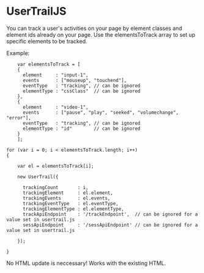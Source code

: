 # UserTrailJS

You can track a user's activities on your page by element classes and element ids already on your page. Use the elementsToTrack array to set up specific elements to be tracked.

Example:

        var elementsToTrack = [
		{
		  element     : "input-1",
		  events      : ["mouseup", "touchend"],
		  eventType   : "tracking", // can be ignored
		  elementType : "cssClass"  // can be ignored
		}, 
		{
		  element     : "video-1",
		  events      : ["pause", "play", "seeked", "volumechange", "error"],
		  eventType   : "tracking", // can be ignored
		  elementType : "id"        // can be ignored
		}
        ];

	for (var i = 0; i < elementsToTrack.length; i++)
	{
  
	    var el = elementsToTrack[i];
		
	    new UserTrail({

	      trackingCount       : i,
	      trackingElement     : el.element,
	      trackingEvents      : el.events,
	      trackingEventType   : el.eventType,
	      trackingElementType : el.elementType,
	      trackApiEndpoint    : '/trackEndpoint',  // can be ignored for a value set in usertrail.js
	      sessApiEndpoint     : '/sessApiEndpoint' // can be ignored for a value set in usertrail.js

	    });

	} 
  
  No HTML update is neccessary! Works with the existing HTML.

